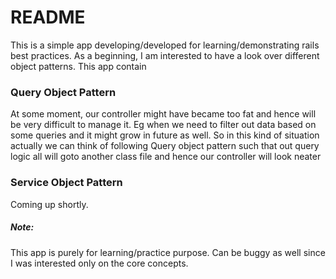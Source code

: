 # README

This is a simple app developing/developed for learning/demonstrating rails best practices.
As a beginning, I am interested to have a look over different object patterns.
This app contain 

### Query Object Pattern

At some moment, our controller might have became too fat and hence will be very difficult to manage it. Eg when we need to filter out data based on some queries and it might grow in future as well.
So in this kind of situation actually we can think of following Query object pattern such that out query logic all will goto another class file and hence our controller will look neater

### Service Object Pattern
Coming up shortly. 
   
##### Note:
This app is purely for learning/practice purpose. Can be buggy as well since I was interested only on the core concepts.